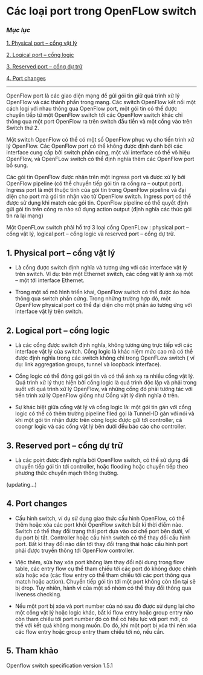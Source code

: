 # Các loại port trong OpenFLow switch 

### ***Mục lục***

[1. Physical port – cổng vật lý](#1)

[2. Logical port – cổng logic](#2)

[3. Reserved port – cổng dự trữ](#3)

[4.	Port changes ](#4)

---

OpenFlow port là các giao diện mạng để gửi gói tin giữ quá trình xử lý OpenFlow và các thành phần trong mạng. Các switch OpenFlow kết nối một cách logi với nhau thông qua OpenFlow port, một gói tin có thể được chuyển tiếp từ một OpenFlow switch tới các OpenFlow switch khác chỉ thông qua một port OpenFlow ra trên switch đầu tiền và một cổng vào trên Switch thứ 2.

Một switch OpenFlow có thể có một số OpenFlow phục vụ cho tiến trình xử lý OpenFlow. Các OpenFlow port có thể không được định danh bởi các interface cung cấp bởi switch phần cứng, một vài interface có thể vô hiệu OpenFlow, và OpenFLow switch có thể định nghĩa thêm các OpenFlow port bổ sung.

Các gói tin OpenFlow được nhận trên một ingress port và được xử lý bởi OpenFlow pipeline (có thể chuyển tiếp gói tin ra cổng ra – output port). Ingress port là một thuộc tính của gói tin trong OpenFlow pipeline và đại diện cho port mà gói tin nhận vào từ OpenFlow switch. Ingress port có thể được sử dụng khi match các gói tin. OpenFlow pipeline có thể quyết định gửi gói tin trên cỏng ra nào sử dụng action output (định nghĩa các thức gói tin ra lại mạng)

Một OpenFLow switch phải hổ trợ 3 loại cổng OpenFLow : physical port – cổng vật lý, logical port – cổng logic và reserved port – cổng dự trữ.

<a name = '1'></a>
## 1.	Physical port – cổng vật lý

- Là cổng được switch định nghĩa và tương ứng với các interface vật lý trên switch. Ví dụ: trên một Ethernet switch, các cổng vật lý ánh xạ một – một tới interface Ethernet.

- Trong một số mô hình triển khai, OpenFlow switch có thể được ảo hóa thông qua switch phần cứng. Trong những trường hợp đó, một OpenFlow physical port có thể đại diện cho một phần ảo tương ứng với interface vật lý trên switch.

<a name = '2'></a>
## 2.	Logical port – cổng logic

- Là các cổng được switch định nghĩa, không tương ứng trực tiếp với các interface vật lý của switch. Cổng logic là khác niệm mức cao mà có thể được định nghĩa trong các switch không chỉ trong OpenFLow switch ( ví dụ: link aggregation groups, tunnel và loopback interface).

- Cổng logic có thể đóng gói gói tin và có thể ánh xạ ra nhiều cổng vật lý. Quá trình xử lý thực hiện bởi cổng logic là quá trình độc lập và phải trong suốt với quá trình xử lý OpenFlow, và những cổng đó phải tương tác với tiến trình xử lý OpenFlow giống như Cổng vật lý định nghĩa ở trên.

- Sự khác biệt giữa cổng vật lý và cổng logic là: một gói tin gán với cổng logic có thể có thêm trường pipeline filed gọi là Tunnel-ID gán với nói và khi một gói tin nhận được trên cỏng logic được gửi tới controller, cả coongr logic và các cổng vật lý bên dưới đều báo cáo cho controller.

<a name = '3'></a>
## 3.	Reserved port – cổng dự trữ

- Là các poirt được định nghĩa bởi OpenFlow switch, có thể sử dụng để chuyển tiếp gói tin tới controller, hoặc flooding hoặc chuyển tiếp theo phương thức chuyển mạch thông thường.

(updating...)

<a name = '4'></a>
## 4.	Port changes 

- Cấu hình switch, ví dụ sử dụng giao thức cấu hình OpenFlow, có thể thêm hoặc xóa các port khỏi OpenFlow switch bất kì thời điểm nào. Switch có thể thay đổi trạng thái port dựa vào cơ chế port bên dưới, ví dụ port bị tắt. Controller hoặc cấu hình switch có thể thay đổi cấu hình port. Bất kì thay đổi nào dấn tới thay đổi trạng thái hoặc cấu hình port phải được truyền thông tới OpenFlow controller.

- Việc thêm, sửa hay xóa port không làm thay đổi nội dung trong flow table, các entry flow cụ thể tham chiếu tới các port đó không được chỉnh sửa hoặc xóa (các flow entry có thể tham chiếu tới các port thông qua match hoặc action). Chuyển tiếp gói tin tới một port không còn tồn tại sẽ bị drop. Tuy nhiên, hành vi của một số nhóm có thể thay đổi thông qua liveness checking.

- Nếu một port bị xóa và port number của nó sau đó được sử dụng lại cho một cổng vật lý hoặc logic khác, bất kì flow entry hoặc group entry nào còn tham chiếu tới port number đó có thể có hiệu lực với port mới, có thể với kết quả không mong muốn. Do đó, khi một port bị xóa thì nên xóa các flow entry hoặc group entry tham chiếu tới nó, nếu cần.

<a name = '5'></a>
## 5. Tham khảo
Openflow switch specification version 1.5.1 